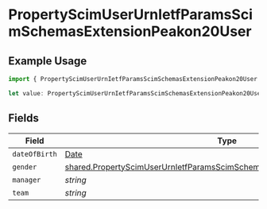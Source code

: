 # PropertyScimUserUrnIetfParamsScimSchemasExtensionPeakon20User

## Example Usage

```typescript
import { PropertyScimUserUrnIetfParamsScimSchemasExtensionPeakon20User } from "@unified-api/typescript-sdk/sdk/models/shared";

let value: PropertyScimUserUrnIetfParamsScimSchemasExtensionPeakon20User = {};
```

## Fields

| Field                                                                                                                                                                           | Type                                                                                                                                                                            | Required                                                                                                                                                                        | Description                                                                                                                                                                     |
| ------------------------------------------------------------------------------------------------------------------------------------------------------------------------------- | ------------------------------------------------------------------------------------------------------------------------------------------------------------------------------- | ------------------------------------------------------------------------------------------------------------------------------------------------------------------------------- | ------------------------------------------------------------------------------------------------------------------------------------------------------------------------------- |
| `dateOfBirth`                                                                                                                                                                   | [Date](https://developer.mozilla.org/en-US/docs/Web/JavaScript/Reference/Global_Objects/Date)                                                                                   | :heavy_minus_sign:                                                                                                                                                              | N/A                                                                                                                                                                             |
| `gender`                                                                                                                                                                        | [shared.PropertyScimUserUrnIetfParamsScimSchemasExtensionPeakon20UserGender](../../../sdk/models/shared/propertyscimuserurnietfparamsscimschemasextensionpeakon20usergender.md) | :heavy_minus_sign:                                                                                                                                                              | N/A                                                                                                                                                                             |
| `manager`                                                                                                                                                                       | *string*                                                                                                                                                                        | :heavy_minus_sign:                                                                                                                                                              | N/A                                                                                                                                                                             |
| `team`                                                                                                                                                                          | *string*                                                                                                                                                                        | :heavy_minus_sign:                                                                                                                                                              | N/A                                                                                                                                                                             |
